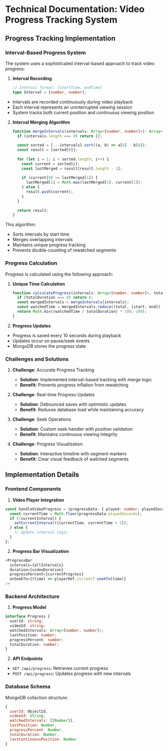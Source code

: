 
# Technical Documentation: Video Progress Tracking System

## Progress Tracking Implementation

### Interval-Based Progress System

The system uses a sophisticated interval-based approach to track video progress:

1. **Interval Recording**
   ```typescript
   // Interval format: [startTime, endTime]
   type Interval = [number, number];
   ```

- Intervals are recorded continuously during video playback
- Each interval represents an uninterrupted viewing session
- System tracks both current position and continuous viewing position

2. **Interval Merging Algorithm**
   ```typescript
   function mergeIntervals(intervals: Array<[number, number]>): Array<[number, number]> {
     if (intervals.length === 0) return [];
     
     const sorted = [...intervals].sort((a, b) => a[0] - b[0]);
     const result = [sorted[0]];
     
     for (let i = 1; i < sorted.length; i++) {
       const current = sorted[i];
       const lastMerged = result[result.length - 1];
       
       if (current[0] <= lastMerged[1]) {
         lastMerged[1] = Math.max(lastMerged[1], current[1]);
       } else {
         result.push(current);
       }
     }
     
     return result;
   }
   ```

This algorithm:
- Sorts intervals by start time
- Merges overlapping intervals
- Maintains unique progress tracking
- Prevents double-counting of rewatched segments

### Progress Calculation

Progress is calculated using the following approach:

1. **Unique Time Calculation**
   ```typescript
   function calculateProgress(intervals: Array<[number, number]>, totalDuration: number): number {
     if (totalDuration === 0) return 0;
     const mergedIntervals = mergeIntervals(intervals);
     const watchedTime = mergedIntervals.reduce((total, [start, end]) => total + (end - start), 0);
     return Math.min((watchedTime / totalDuration) * 100, 100);
   }
   ```

2. **Progress Updates**
- Progress is saved every 10 seconds during playback
- Updates occur on pause/seek events
- MongoDB stores the progress state

### Challenges and Solutions

1. **Challenge**: Accurate Progress Tracking
   - **Solution**: Implemented interval-based tracking with merge logic
   - **Benefit**: Prevents progress inflation from rewatching

2. **Challenge**: Real-time Progress Updates
   - **Solution**: Debounced saves with optimistic updates
   - **Benefit**: Reduces database load while maintaining accuracy

3. **Challenge**: Seek Operations
   - **Solution**: Custom seek handler with position validation
   - **Benefit**: Maintains continuous viewing integrity

4. **Challenge**: Progress Visualization
   - **Solution**: Interactive timeline with segment markers
   - **Benefit**: Clear visual feedback of watched segments

## Implementation Details

### Frontend Components

1. **Video Player Integration**
```typescript
const handleVideoProgress = (progressData: { played: number; playedSeconds: number }) => {
  const currentTime = Math.floor(progressData.playedSeconds);
  if (!currentInterval) {
    setCurrentInterval([currentTime, currentTime + 1]);
  } else {
    // Update interval logic
  }
};
```

2. **Progress Bar Visualization**
```typescript
<ProgressBar
  intervals={allIntervals}
  duration={videoDuration}
  progressPercent={currentProgress}
  onSeekTo={(time) => playerRef.current?.seekTo(time)}
/>
```

### Backend Architecture

1. **Progress Model**
```typescript
interface Progress {
  userId: string;
  videoId: string;
  watchedIntervals: Array<[number, number]>;
  lastPosition: number;
  progressPercent: number;
  totalDuration: number;
}
```

2. **API Endpoints**
- `GET /api/progress`: Retrieves current progress
- `POST /api/progress`: Updates progress with new intervals

### Database Schema

MongoDB collection structure:
```javascript
{
  userId: ObjectId,
  videoId: String,
  watchedIntervals: [[Number]],
  lastPosition: Number,
  progressPercent: Number,
  totalDuration: Number,
  lastContinuousPosition: Number
}
```
